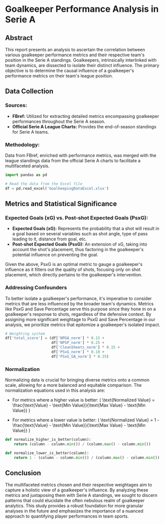 # Goalkeeper Performance Analysis in Serie A

## Abstract

This report presents an analysis to ascertain the correlation between various goalkeeper performance metrics and their respective team's position in the Serie A standings. Goalkeepers, intrinsically interlinked with team dynamics, are dissected to isolate their distinct influence. The primary objective is to determine the causal influence of a goalkeeper's performance metrics on their team's league position.

## Data Collection

### Sources:
- **FBref:** Utilized for extracting detailed metrics encompassing goalkeeper performances throughout the Serie A season.
- **Official Serie A League Charts:** Provides the end-of-season standings for Serie A teams.

### Methodology:
Data from FBref, enriched with performance metrics, was merged with the league standings data from the official Serie A charts to facilitate a multifaceted analysis.

```python
import pandas as pd

# Read the data from the Excel file
df = pd.read_excel('GoalkeepingDataExcel.xlsx')
```

## Metrics and Statistical Significance

### Expected Goals (xG) vs. Post-shot Expected Goals (PsxG):

- **Expected Goals (xG):** Represents the probability that a shot will result in a goal based on several variables such as shot angle, type of pass leading to it, distance from goal, etc.
- **Post-shot Expected Goals (PsxG):** An extension of xG, taking into account the shot's placement, thus factoring in the goalkeeper's potential influence on preventing the goal.

Given the above, PsxG is an optimal metric to gauge a goalkeeper's influence as it filters out the quality of shots, focusing only on shot placement, which directly pertains to the goalkeeper's intervention.

### Addressing Confounders

To better isolate a goalkeeper's performance, it's imperative to consider metrics that are less influenced by the broader team's dynamics. Metrics like PsxG and Save Percentage serve this purpose since they hone in on a goalkeeper's response to shots, regardless of the defensive context. By assigning more significant weightage to PsxG and Save Percentage in our analysis, we prioritize metrics that epitomize a goalkeeper's isolated impact.

```python
# Weighting system
df['total_score'] = (df['NPGA_norm'] * 0.15 +
                     df['NPSP_norm'] * 0.25 +
                     df['CleanSheets_norm'] * 0.15 +
                     df['PSxG_norm'] * 0.10 +
                     df['PSxG_GA_norm'] * 0.35)
```

### Normalization 

Normalizing data is crucial for bringing diverse metrics onto a common scale, allowing for a more balanced and equitable comparison. The normalization equations used in this analysis are:

- For metrics where a higher value is better:
    \( \text{Normalized Value} = \frac{\text{Value} - \text{Min Value}}{\text{Max Value} - \text{Min Value}} \)

- For metrics where a lower value is better:
    \( \text{Normalized Value} = 1 - \frac{\text{Value} - \text{Min Value}}{\text{Max Value} - \text{Min Value}} \)

```python
def normalize_higher_is_better(column):
    return (column - column.min()) / (column.max() - column.min())

def normalize_lower_is_better(column):
    return 1 - (column - column.min()) / (column.max() - column.min())
```

## Conclusion

The multifaceted metrics chosen and their respective weightages aim to capture a holistic view of a goalkeeper's influence. By analyzing these metrics and juxtaposing them with Serie A standings, we sought to discern patterns that could elucidate the often nebulous realm of goalkeeper analytics. This study provides a robust foundation for more granular analyses in the future and emphasizes the importance of a nuanced approach to quantifying player performances in team sports.
